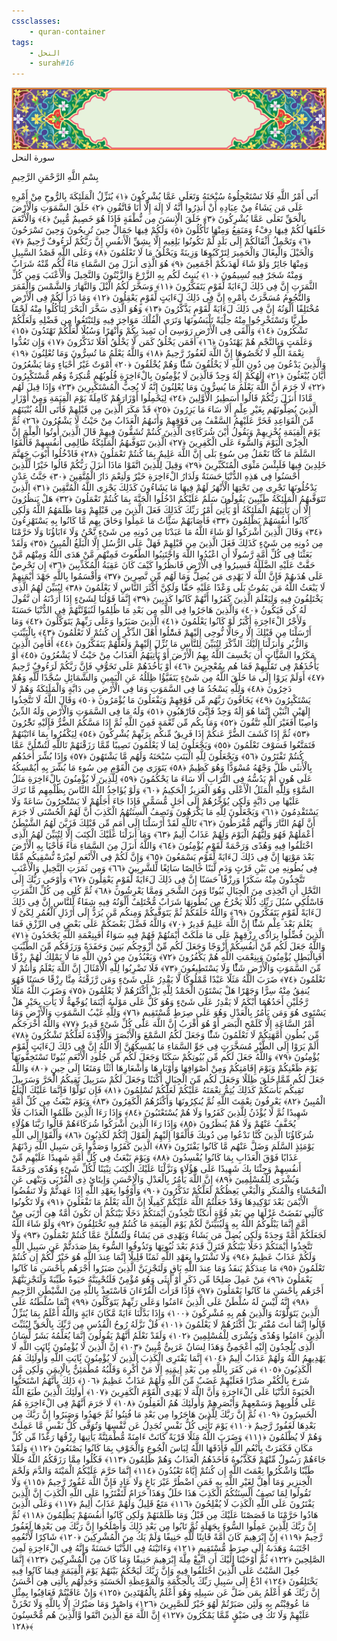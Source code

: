 ```yaml
---
cssclasses:
    - quran-container
tags:
    - النحل
    - surah#16
---
```

<div class="quran-container">
<span class="second-border"></span>
<span class="border"></span>
<div class="head-container">
<img src="https://raw.githubusercontent.com/LORDyyyyy/obsidian-the_quran_vault/main/The%20Quran%20Vault/src/webview/surah_head.png" height=100>
<div class="surah-name">
<span class="surah-name-fnt">سورة النحل</span>
</div>
</div>
<div class="quran-content">
<div class="name-of-god"> <p> بِسْمِ اللَّهِ الرَّحْمَنِ الرَّحِيمِ </p></div>
<p>
<span class="sign" id="f1">أَتَى أَمْرُ اللَّهِ فَلَا تَسْتَعْجِلُوهُ سُبْحَنَهُ وَتَعَلَى عَمَّا يُشْرِكُونَ <span>﴿</span>١<span>﴾</span></span>
<span class="sign" id="f2">يُنَزِّلُ الْمَلَئِكَةَ بِالرُّوحِ مِنْ أَمْرِهِ عَلَى مَن يَشَاءُ مِنْ عِبَادِهِ أَنْ أَنذِرُوا أَنَّهُ لَا إِلَهَ إِلَّا أَنَا فَاتَّقُونِ <span>﴿</span>٢<span>﴾</span></span>
<span class="sign" id="f3">خَلَقَ السَّمَوَتِ وَالْأَرْضَ بِالْحَقِّ تَعَلَى عَمَّا يُشْرِكُونَ <span>﴿</span>٣<span>﴾</span></span>
<span class="sign" id="f4">خَلَقَ الْإِنسَنَ مِن نُّطْفَةٍ فَإِذَا هُوَ خَصِيمٌ مُّبِينٌ <span>﴿</span>٤<span>﴾</span></span>
<span class="sign" id="f5">وَالْأَنْعَمَ خَلَقَهَا لَكُمْ فِيهَا دِفْءٌ وَمَنَفِعُ وَمِنْهَا تَأْكُلُونَ <span>﴿</span>٥<span>﴾</span></span>
<span class="sign" id="f6">وَلَكُمْ فِيهَا جَمَالٌ حِينَ تُرِيحُونَ وَحِينَ تَسْرَحُونَ <span>﴿</span>٦<span>﴾</span></span>
<span class="sign" id="f7">وَتَحْمِلُ أَثْقَالَكُمْ إِلَى بَلَدٍ لَّمْ تَكُونُوا بَلِغِيهِ إِلَّا بِشِقِّ الْأَنفُسِ إِنَّ رَبَّكُمْ لَرَءُوفٌ رَّحِيمٌ <span>﴿</span>٧<span>﴾</span></span>
<span class="sign" id="f8">وَالْخَيْلَ وَالْبِغَالَ وَالْحَمِيرَ لِتَرْكَبُوهَا وَزِينَةً وَيَخْلُقُ مَا لَا تَعْلَمُونَ <span>﴿</span>٨<span>﴾</span></span>
<span class="sign" id="f9">وَعَلَى اللَّهِ قَصْدُ السَّبِيلِ وَمِنْهَا جَائِرٌ وَلَوْ شَاءَ لَهَدَىكُمْ أَجْمَعِينَ <span>﴿</span>٩<span>﴾</span></span>
<span class="sign" id="f10">هُوَ الَّذِى أَنزَلَ مِنَ السَّمَاءِ مَاءً لَّكُم مِّنْهُ شَرَابٌ وَمِنْهُ شَجَرٌ فِيهِ تُسِيمُونَ <span>﴿</span>١۰<span>﴾</span></span>
<span class="sign" id="f11">يُنبِتُ لَكُم بِهِ الزَّرْعَ وَالزَّيْتُونَ وَالنَّخِيلَ وَالْأَعْنَبَ وَمِن كُلِّ الثَّمَرَتِ إِنَّ فِى ذَلِكَ لَءَايَةً لِّقَوْمٍ يَتَفَكَّرُونَ <span>﴿</span>١١<span>﴾</span></span>
<span class="sign" id="f12">وَسَخَّرَ لَكُمُ الَّيْلَ وَالنَّهَارَ وَالشَّمْسَ وَالْقَمَرَ وَالنُّجُومُ مُسَخَّرَتٌ بِأَمْرِهِ إِنَّ فِى ذَلِكَ لَءَايَتٍ لِّقَوْمٍ يَعْقِلُونَ <span>﴿</span>١٢<span>﴾</span></span>
<span class="sign" id="f13">وَمَا ذَرَأَ لَكُمْ فِى الْأَرْضِ مُخْتَلِفًا أَلْوَنُهُ إِنَّ فِى ذَلِكَ لَءَايَةً لِّقَوْمٍ يَذَّكَّرُونَ <span>﴿</span>١٣<span>﴾</span></span>
<span class="sign" id="f14">وَهُوَ الَّذِى سَخَّرَ الْبَحْرَ لِتَأْكُلُوا مِنْهُ لَحْمًا طَرِيًّا وَتَسْتَخْرِجُوا مِنْهُ حِلْيَةً تَلْبَسُونَهَا وَتَرَى الْفُلْكَ مَوَاخِرَ فِيهِ وَلِتَبْتَغُوا مِن فَضْلِهِ وَلَعَلَّكُمْ تَشْكُرُونَ <span>﴿</span>١٤<span>﴾</span></span>
<span class="sign" id="f15">وَأَلْقَى فِى الْأَرْضِ رَوَسِىَ أَن تَمِيدَ بِكُمْ وَأَنْهَرًا وَسُبُلًا لَّعَلَّكُمْ تَهْتَدُونَ <span>﴿</span>١٥<span>﴾</span></span>
<span class="sign" id="f16">وَعَلَمَتٍ وَبِالنَّجْمِ هُمْ يَهْتَدُونَ <span>﴿</span>١٦<span>﴾</span></span>
<span class="sign" id="f17">أَفَمَن يَخْلُقُ كَمَن لَّا يَخْلُقُ أَفَلَا تَذَكَّرُونَ <span>﴿</span>١٧<span>﴾</span></span>
<span class="sign" id="f18">وَإِن تَعُدُّوا نِعْمَةَ اللَّهِ لَا تُحْصُوهَا إِنَّ اللَّهَ لَغَفُورٌ رَّحِيمٌ <span>﴿</span>١٨<span>﴾</span></span>
<span class="sign" id="f19">وَاللَّهُ يَعْلَمُ مَا تُسِرُّونَ وَمَا تُعْلِنُونَ <span>﴿</span>١٩<span>﴾</span></span>
<span class="sign" id="f20">وَالَّذِينَ يَدْعُونَ مِن دُونِ اللَّهِ لَا يَخْلُقُونَ شَئًْا وَهُمْ يُخْلَقُونَ <span>﴿</span>٢۰<span>﴾</span></span>
<span class="sign" id="f21">أَمْوَتٌ غَيْرُ أَحْيَاءٍ وَمَا يَشْعُرُونَ أَيَّانَ يُبْعَثُونَ <span>﴿</span>٢١<span>﴾</span></span>
<span class="sign" id="f22">إِلَهُكُمْ إِلَهٌ وَحِدٌ فَالَّذِينَ لَا يُؤْمِنُونَ بِالْءَاخِرَةِ قُلُوبُهُم مُّنكِرَةٌ وَهُم مُّسْتَكْبِرُونَ <span>﴿</span>٢٢<span>﴾</span></span>
<span class="sign" id="f23">لَا جَرَمَ أَنَّ اللَّهَ يَعْلَمُ مَا يُسِرُّونَ وَمَا يُعْلِنُونَ إِنَّهُ لَا يُحِبُّ الْمُسْتَكْبِرِينَ <span>﴿</span>٢٣<span>﴾</span></span>
<span class="sign" id="f24">وَإِذَا قِيلَ لَهُم مَّاذَا أَنزَلَ رَبُّكُمْ قَالُوا أَسَطِيرُ الْأَوَّلِينَ <span>﴿</span>٢٤<span>﴾</span></span>
<span class="sign" id="f25">لِيَحْمِلُوا أَوْزَارَهُمْ كَامِلَةً يَوْمَ الْقِيَمَةِ وَمِنْ أَوْزَارِ الَّذِينَ يُضِلُّونَهُم بِغَيْرِ عِلْمٍ أَلَا سَاءَ مَا يَزِرُونَ <span>﴿</span>٢٥<span>﴾</span></span>
<span class="sign" id="f26">قَدْ مَكَرَ الَّذِينَ مِن قَبْلِهِمْ فَأَتَى اللَّهُ بُنْيَنَهُم مِّنَ الْقَوَاعِدِ فَخَرَّ عَلَيْهِمُ السَّقْفُ مِن فَوْقِهِمْ وَأَتَىهُمُ الْعَذَابُ مِنْ حَيْثُ لَا يَشْعُرُونَ <span>﴿</span>٢٦<span>﴾</span></span>
<span class="sign" id="f27">ثُمَّ يَوْمَ الْقِيَمَةِ يُخْزِيهِمْ وَيَقُولُ أَيْنَ شُرَكَاءِىَ الَّذِينَ كُنتُمْ تُشَقُّونَ فِيهِمْ قَالَ الَّذِينَ أُوتُوا الْعِلْمَ إِنَّ الْخِزْىَ الْيَوْمَ وَالسُّوءَ عَلَى الْكَفِرِينَ <span>﴿</span>٢٧<span>﴾</span></span>
<span class="sign" id="f28">الَّذِينَ تَتَوَفَّىهُمُ الْمَلَئِكَةُ ظَالِمِى أَنفُسِهِمْ فَأَلْقَوُا السَّلَمَ مَا كُنَّا نَعْمَلُ مِن سُوءٍ بَلَى إِنَّ اللَّهَ عَلِيمٌ بِمَا كُنتُمْ تَعْمَلُونَ <span>﴿</span>٢٨<span>﴾</span></span>
<span class="sign" id="f29">فَادْخُلُوا أَبْوَبَ جَهَنَّمَ خَلِدِينَ فِيهَا فَلَبِئْسَ مَثْوَى الْمُتَكَبِّرِينَ <span>﴿</span>٢٩<span>﴾</span></span>
<span class="sign" id="f30">وَقِيلَ لِلَّذِينَ اتَّقَوْا مَاذَا أَنزَلَ رَبُّكُمْ قَالُوا خَيْرًا لِّلَّذِينَ أَحْسَنُوا فِى هَذِهِ الدُّنْيَا حَسَنَةٌ وَلَدَارُ الْءَاخِرَةِ خَيْرٌ وَلَنِعْمَ دَارُ الْمُتَّقِينَ <span>﴿</span>٣۰<span>﴾</span></span>
<span class="sign" id="f31">جَنَّتُ عَدْنٍ يَدْخُلُونَهَا تَجْرِى مِن تَحْتِهَا الْأَنْهَرُ لَهُمْ فِيهَا مَا يَشَاءُونَ كَذَلِكَ يَجْزِى اللَّهُ الْمُتَّقِينَ <span>﴿</span>٣١<span>﴾</span></span>
<span class="sign" id="f32">الَّذِينَ تَتَوَفَّىهُمُ الْمَلَئِكَةُ طَيِّبِينَ يَقُولُونَ سَلَمٌ عَلَيْكُمُ ادْخُلُوا الْجَنَّةَ بِمَا كُنتُمْ تَعْمَلُونَ <span>﴿</span>٣٢<span>﴾</span></span>
<span class="sign" id="f33">هَلْ يَنظُرُونَ إِلَّا أَن تَأْتِيَهُمُ الْمَلَئِكَةُ أَوْ يَأْتِىَ أَمْرُ رَبِّكَ كَذَلِكَ فَعَلَ الَّذِينَ مِن قَبْلِهِمْ وَمَا ظَلَمَهُمُ اللَّهُ وَلَكِن كَانُوا أَنفُسَهُمْ يَظْلِمُونَ <span>﴿</span>٣٣<span>﴾</span></span>
<span class="sign" id="f34">فَأَصَابَهُمْ سَئَِّاتُ مَا عَمِلُوا وَحَاقَ بِهِم مَّا كَانُوا بِهِ يَسْتَهْزِءُونَ <span>﴿</span>٣٤<span>﴾</span></span>
<span class="sign" id="f35">وَقَالَ الَّذِينَ أَشْرَكُوا لَوْ شَاءَ اللَّهُ مَا عَبَدْنَا مِن دُونِهِ مِن شَىْءٍ نَّحْنُ وَلَا ءَابَاؤُنَا وَلَا حَرَّمْنَا مِن دُونِهِ مِن شَىْءٍ كَذَلِكَ فَعَلَ الَّذِينَ مِن قَبْلِهِمْ فَهَلْ عَلَى الرُّسُلِ إِلَّا الْبَلَغُ الْمُبِينُ <span>﴿</span>٣٥<span>﴾</span></span>
<span class="sign" id="f36">وَلَقَدْ بَعَثْنَا فِى كُلِّ أُمَّةٍ رَّسُولًا أَنِ اعْبُدُوا اللَّهَ وَاجْتَنِبُوا الطَّغُوتَ فَمِنْهُم مَّنْ هَدَى اللَّهُ وَمِنْهُم مَّنْ حَقَّتْ عَلَيْهِ الضَّلَلَةُ فَسِيرُوا فِى الْأَرْضِ فَانظُرُوا كَيْفَ كَانَ عَقِبَةُ الْمُكَذِّبِينَ <span>﴿</span>٣٦<span>﴾</span></span>
<span class="sign" id="f37">إِن تَحْرِصْ عَلَى هُدَىهُمْ فَإِنَّ اللَّهَ لَا يَهْدِى مَن يُضِلُّ وَمَا لَهُم مِّن نَّصِرِينَ <span>﴿</span>٣٧<span>﴾</span></span>
<span class="sign" id="f38">وَأَقْسَمُوا بِاللَّهِ جَهْدَ أَيْمَنِهِمْ لَا يَبْعَثُ اللَّهُ مَن يَمُوتُ بَلَى وَعْدًا عَلَيْهِ حَقًّا وَلَكِنَّ أَكْثَرَ النَّاسِ لَا يَعْلَمُونَ <span>﴿</span>٣٨<span>﴾</span></span>
<span class="sign" id="f39">لِيُبَيِّنَ لَهُمُ الَّذِى يَخْتَلِفُونَ فِيهِ وَلِيَعْلَمَ الَّذِينَ كَفَرُوا أَنَّهُمْ كَانُوا كَذِبِينَ <span>﴿</span>٣٩<span>﴾</span></span>
<span class="sign" id="f40">إِنَّمَا قَوْلُنَا لِشَىْءٍ إِذَا أَرَدْنَهُ أَن نَّقُولَ لَهُ كُن فَيَكُونُ <span>﴿</span>٤۰<span>﴾</span></span>
<span class="sign" id="f41">وَالَّذِينَ هَاجَرُوا فِى اللَّهِ مِن بَعْدِ مَا ظُلِمُوا لَنُبَوِّئَنَّهُمْ فِى الدُّنْيَا حَسَنَةً وَلَأَجْرُ الْءَاخِرَةِ أَكْبَرُ لَوْ كَانُوا يَعْلَمُونَ <span>﴿</span>٤١<span>﴾</span></span>
<span class="sign" id="f42">الَّذِينَ صَبَرُوا وَعَلَى رَبِّهِمْ يَتَوَكَّلُونَ <span>﴿</span>٤٢<span>﴾</span></span>
<span class="sign" id="f43">وَمَا أَرْسَلْنَا مِن قَبْلِكَ إِلَّا رِجَالًا نُّوحِى إِلَيْهِمْ فَسَْٔلُوا أَهْلَ الذِّكْرِ إِن كُنتُمْ لَا تَعْلَمُونَ <span>﴿</span>٤٣<span>﴾</span></span>
<span class="sign" id="f44">بِالْبَيِّنَتِ وَالزُّبُرِ وَأَنزَلْنَا إِلَيْكَ الذِّكْرَ لِتُبَيِّنَ لِلنَّاسِ مَا نُزِّلَ إِلَيْهِمْ وَلَعَلَّهُمْ يَتَفَكَّرُونَ <span>﴿</span>٤٤<span>﴾</span></span>
<span class="sign" id="f45">أَفَأَمِنَ الَّذِينَ مَكَرُوا السَّئَِّاتِ أَن يَخْسِفَ اللَّهُ بِهِمُ الْأَرْضَ أَوْ يَأْتِيَهُمُ الْعَذَابُ مِنْ حَيْثُ لَا يَشْعُرُونَ <span>﴿</span>٤٥<span>﴾</span></span>
<span class="sign" id="f46">أَوْ يَأْخُذَهُمْ فِى تَقَلُّبِهِمْ فَمَا هُم بِمُعْجِزِينَ <span>﴿</span>٤٦<span>﴾</span></span>
<span class="sign" id="f47">أَوْ يَأْخُذَهُمْ عَلَى تَخَوُّفٍ فَإِنَّ رَبَّكُمْ لَرَءُوفٌ رَّحِيمٌ <span>﴿</span>٤٧<span>﴾</span></span>
<span class="sign" id="f48">أَوَلَمْ يَرَوْا إِلَى مَا خَلَقَ اللَّهُ مِن شَىْءٍ يَتَفَيَّؤُا ظِلَلُهُ عَنِ الْيَمِينِ وَالشَّمَائِلِ سُجَّدًا لِّلَّهِ وَهُمْ دَخِرُونَ <span>﴿</span>٤٨<span>﴾</span></span>
<span class="sign" id="f49">وَلِلَّهِ يَسْجُدُ مَا فِى السَّمَوَتِ وَمَا فِى الْأَرْضِ مِن دَابَّةٍ وَالْمَلَئِكَةُ وَهُمْ لَا يَسْتَكْبِرُونَ <span>﴿</span>٤٩<span>﴾</span></span>
<span class="sign" id="f50">يَخَافُونَ رَبَّهُم مِّن فَوْقِهِمْ وَيَفْعَلُونَ مَا يُؤْمَرُونَ <span>﴿</span>٥۰<span>﴾</span></span>
<span class="sign" id="f51">وَقَالَ اللَّهُ لَا تَتَّخِذُوا إِلَهَيْنِ اثْنَيْنِ إِنَّمَا هُوَ إِلَهٌ وَحِدٌ فَإِيَّىَ فَارْهَبُونِ <span>﴿</span>٥١<span>﴾</span></span>
<span class="sign" id="f52">وَلَهُ مَا فِى السَّمَوَتِ وَالْأَرْضِ وَلَهُ الدِّينُ وَاصِبًا أَفَغَيْرَ اللَّهِ تَتَّقُونَ <span>﴿</span>٥٢<span>﴾</span></span>
<span class="sign" id="f53">وَمَا بِكُم مِّن نِّعْمَةٍ فَمِنَ اللَّهِ ثُمَّ إِذَا مَسَّكُمُ الضُّرُّ فَإِلَيْهِ تَجَْٔرُونَ <span>﴿</span>٥٣<span>﴾</span></span>
<span class="sign" id="f54">ثُمَّ إِذَا كَشَفَ الضُّرَّ عَنكُمْ إِذَا فَرِيقٌ مِّنكُم بِرَبِّهِمْ يُشْرِكُونَ <span>﴿</span>٥٤<span>﴾</span></span>
<span class="sign" id="f55">لِيَكْفُرُوا بِمَا ءَاتَيْنَهُمْ فَتَمَتَّعُوا فَسَوْفَ تَعْلَمُونَ <span>﴿</span>٥٥<span>﴾</span></span>
<span class="sign" id="f56">وَيَجْعَلُونَ لِمَا لَا يَعْلَمُونَ نَصِيبًا مِّمَّا رَزَقْنَهُمْ تَاللَّهِ لَتُسَْٔلُنَّ عَمَّا كُنتُمْ تَفْتَرُونَ <span>﴿</span>٥٦<span>﴾</span></span>
<span class="sign" id="f57">وَيَجْعَلُونَ لِلَّهِ الْبَنَتِ سُبْحَنَهُ وَلَهُم مَّا يَشْتَهُونَ <span>﴿</span>٥٧<span>﴾</span></span>
<span class="sign" id="f58">وَإِذَا بُشِّرَ أَحَدُهُم بِالْأُنثَى ظَلَّ وَجْهُهُ مُسْوَدًّا وَهُوَ كَظِيمٌ <span>﴿</span>٥٨<span>﴾</span></span>
<span class="sign" id="f59">يَتَوَرَى مِنَ الْقَوْمِ مِن سُوءِ مَا بُشِّرَ بِهِ أَيُمْسِكُهُ عَلَى هُونٍ أَمْ يَدُسُّهُ فِى التُّرَابِ أَلَا سَاءَ مَا يَحْكُمُونَ <span>﴿</span>٥٩<span>﴾</span></span>
<span class="sign" id="f60">لِلَّذِينَ لَا يُؤْمِنُونَ بِالْءَاخِرَةِ مَثَلُ السَّوْءِ وَلِلَّهِ الْمَثَلُ الْأَعْلَى وَهُوَ الْعَزِيزُ الْحَكِيمُ <span>﴿</span>٦۰<span>﴾</span></span>
<span class="sign" id="f61">وَلَوْ يُؤَاخِذُ اللَّهُ النَّاسَ بِظُلْمِهِم مَّا تَرَكَ عَلَيْهَا مِن دَابَّةٍ وَلَكِن يُؤَخِّرُهُمْ إِلَى أَجَلٍ مُّسَمًّى فَإِذَا جَاءَ أَجَلُهُمْ لَا يَسْتَْٔخِرُونَ سَاعَةً وَلَا يَسْتَقْدِمُونَ <span>﴿</span>٦١<span>﴾</span></span>
<span class="sign" id="f62">وَيَجْعَلُونَ لِلَّهِ مَا يَكْرَهُونَ وَتَصِفُ أَلْسِنَتُهُمُ الْكَذِبَ أَنَّ لَهُمُ الْحُسْنَى لَا جَرَمَ أَنَّ لَهُمُ النَّارَ وَأَنَّهُم مُّفْرَطُونَ <span>﴿</span>٦٢<span>﴾</span></span>
<span class="sign" id="f63">تَاللَّهِ لَقَدْ أَرْسَلْنَا إِلَى أُمَمٍ مِّن قَبْلِكَ فَزَيَّنَ لَهُمُ الشَّيْطَنُ أَعْمَلَهُمْ فَهُوَ وَلِيُّهُمُ الْيَوْمَ وَلَهُمْ عَذَابٌ أَلِيمٌ <span>﴿</span>٦٣<span>﴾</span></span>
<span class="sign" id="f64">وَمَا أَنزَلْنَا عَلَيْكَ الْكِتَبَ إِلَّا لِتُبَيِّنَ لَهُمُ الَّذِى اخْتَلَفُوا فِيهِ وَهُدًى وَرَحْمَةً لِّقَوْمٍ يُؤْمِنُونَ <span>﴿</span>٦٤<span>﴾</span></span>
<span class="sign" id="f65">وَاللَّهُ أَنزَلَ مِنَ السَّمَاءِ مَاءً فَأَحْيَا بِهِ الْأَرْضَ بَعْدَ مَوْتِهَا إِنَّ فِى ذَلِكَ لَءَايَةً لِّقَوْمٍ يَسْمَعُونَ <span>﴿</span>٦٥<span>﴾</span></span>
<span class="sign" id="f66">وَإِنَّ لَكُمْ فِى الْأَنْعَمِ لَعِبْرَةً نُّسْقِيكُم مِّمَّا فِى بُطُونِهِ مِن بَيْنِ فَرْثٍ وَدَمٍ لَّبَنًا خَالِصًا سَائِغًا لِّلشَّرِبِينَ <span>﴿</span>٦٦<span>﴾</span></span>
<span class="sign" id="f67">وَمِن ثَمَرَتِ النَّخِيلِ وَالْأَعْنَبِ تَتَّخِذُونَ مِنْهُ سَكَرًا وَرِزْقًا حَسَنًا إِنَّ فِى ذَلِكَ لَءَايَةً لِّقَوْمٍ يَعْقِلُونَ <span>﴿</span>٦٧<span>﴾</span></span>
<span class="sign" id="f68">وَأَوْحَى رَبُّكَ إِلَى النَّحْلِ أَنِ اتَّخِذِى مِنَ الْجِبَالِ بُيُوتًا وَمِنَ الشَّجَرِ وَمِمَّا يَعْرِشُونَ <span>﴿</span>٦٨<span>﴾</span></span>
<span class="sign" id="f69">ثُمَّ كُلِى مِن كُلِّ الثَّمَرَتِ فَاسْلُكِى سُبُلَ رَبِّكِ ذُلُلًا يَخْرُجُ مِن بُطُونِهَا شَرَابٌ مُّخْتَلِفٌ أَلْوَنُهُ فِيهِ شِفَاءٌ لِّلنَّاسِ إِنَّ فِى ذَلِكَ لَءَايَةً لِّقَوْمٍ يَتَفَكَّرُونَ <span>﴿</span>٦٩<span>﴾</span></span>
<span class="sign" id="f70">وَاللَّهُ خَلَقَكُمْ ثُمَّ يَتَوَفَّىكُمْ وَمِنكُم مَّن يُرَدُّ إِلَى أَرْذَلِ الْعُمُرِ لِكَىْ لَا يَعْلَمَ بَعْدَ عِلْمٍ شَئًْا إِنَّ اللَّهَ عَلِيمٌ قَدِيرٌ <span>﴿</span>٧۰<span>﴾</span></span>
<span class="sign" id="f71">وَاللَّهُ فَضَّلَ بَعْضَكُمْ عَلَى بَعْضٍ فِى الرِّزْقِ فَمَا الَّذِينَ فُضِّلُوا بِرَادِّى رِزْقِهِمْ عَلَى مَا مَلَكَتْ أَيْمَنُهُمْ فَهُمْ فِيهِ سَوَاءٌ أَفَبِنِعْمَةِ اللَّهِ يَجْحَدُونَ <span>﴿</span>٧١<span>﴾</span></span>
<span class="sign" id="f72">وَاللَّهُ جَعَلَ لَكُم مِّنْ أَنفُسِكُمْ أَزْوَجًا وَجَعَلَ لَكُم مِّنْ أَزْوَجِكُم بَنِينَ وَحَفَدَةً وَرَزَقَكُم مِّنَ الطَّيِّبَتِ أَفَبِالْبَطِلِ يُؤْمِنُونَ وَبِنِعْمَتِ اللَّهِ هُمْ يَكْفُرُونَ <span>﴿</span>٧٢<span>﴾</span></span>
<span class="sign" id="f73">وَيَعْبُدُونَ مِن دُونِ اللَّهِ مَا لَا يَمْلِكُ لَهُمْ رِزْقًا مِّنَ السَّمَوَتِ وَالْأَرْضِ شَئًْا وَلَا يَسْتَطِيعُونَ <span>﴿</span>٧٣<span>﴾</span></span>
<span class="sign" id="f74">فَلَا تَضْرِبُوا لِلَّهِ الْأَمْثَالَ إِنَّ اللَّهَ يَعْلَمُ وَأَنتُمْ لَا تَعْلَمُونَ <span>﴿</span>٧٤<span>﴾</span></span>
<span class="sign" id="f75">ضَرَبَ اللَّهُ مَثَلًا عَبْدًا مَّمْلُوكًا لَّا يَقْدِرُ عَلَى شَىْءٍ وَمَن رَّزَقْنَهُ مِنَّا رِزْقًا حَسَنًا فَهُوَ يُنفِقُ مِنْهُ سِرًّا وَجَهْرًا هَلْ يَسْتَوُنَ الْحَمْدُ لِلَّهِ بَلْ أَكْثَرُهُمْ لَا يَعْلَمُونَ <span>﴿</span>٧٥<span>﴾</span></span>
<span class="sign" id="f76">وَضَرَبَ اللَّهُ مَثَلًا رَّجُلَيْنِ أَحَدُهُمَا أَبْكَمُ لَا يَقْدِرُ عَلَى شَىْءٍ وَهُوَ كَلٌّ عَلَى مَوْلَىهُ أَيْنَمَا يُوَجِّههُّ لَا يَأْتِ بِخَيْرٍ هَلْ يَسْتَوِى هُوَ وَمَن يَأْمُرُ بِالْعَدْلِ وَهُوَ عَلَى صِرَطٍ مُّسْتَقِيمٍ <span>﴿</span>٧٦<span>﴾</span></span>
<span class="sign" id="f77">وَلِلَّهِ غَيْبُ السَّمَوَتِ وَالْأَرْضِ وَمَا أَمْرُ السَّاعَةِ إِلَّا كَلَمْحِ الْبَصَرِ أَوْ هُوَ أَقْرَبُ إِنَّ اللَّهَ عَلَى كُلِّ شَىْءٍ قَدِيرٌ <span>﴿</span>٧٧<span>﴾</span></span>
<span class="sign" id="f78">وَاللَّهُ أَخْرَجَكُم مِّن بُطُونِ أُمَّهَتِكُمْ لَا تَعْلَمُونَ شَئًْا وَجَعَلَ لَكُمُ السَّمْعَ وَالْأَبْصَرَ وَالْأَفِْٔدَةَ لَعَلَّكُمْ تَشْكُرُونَ <span>﴿</span>٧٨<span>﴾</span></span>
<span class="sign" id="f79">أَلَمْ يَرَوْا إِلَى الطَّيْرِ مُسَخَّرَتٍ فِى جَوِّ السَّمَاءِ مَا يُمْسِكُهُنَّ إِلَّا اللَّهُ إِنَّ فِى ذَلِكَ لَءَايَتٍ لِّقَوْمٍ يُؤْمِنُونَ <span>﴿</span>٧٩<span>﴾</span></span>
<span class="sign" id="f80">وَاللَّهُ جَعَلَ لَكُم مِّن بُيُوتِكُمْ سَكَنًا وَجَعَلَ لَكُم مِّن جُلُودِ الْأَنْعَمِ بُيُوتًا تَسْتَخِفُّونَهَا يَوْمَ ظَعْنِكُمْ وَيَوْمَ إِقَامَتِكُمْ وَمِنْ أَصْوَافِهَا وَأَوْبَارِهَا وَأَشْعَارِهَا أَثَثًا وَمَتَعًا إِلَى حِينٍ <span>﴿</span>٨۰<span>﴾</span></span>
<span class="sign" id="f81">وَاللَّهُ جَعَلَ لَكُم مِّمَّا خَلَقَ ظِلَلًا وَجَعَلَ لَكُم مِّنَ الْجِبَالِ أَكْنَنًا وَجَعَلَ لَكُمْ سَرَبِيلَ تَقِيكُمُ الْحَرَّ وَسَرَبِيلَ تَقِيكُم بَأْسَكُمْ كَذَلِكَ يُتِمُّ نِعْمَتَهُ عَلَيْكُمْ لَعَلَّكُمْ تُسْلِمُونَ <span>﴿</span>٨١<span>﴾</span></span>
<span class="sign" id="f82">فَإِن تَوَلَّوْا فَإِنَّمَا عَلَيْكَ الْبَلَغُ الْمُبِينُ <span>﴿</span>٨٢<span>﴾</span></span>
<span class="sign" id="f83">يَعْرِفُونَ نِعْمَتَ اللَّهِ ثُمَّ يُنكِرُونَهَا وَأَكْثَرُهُمُ الْكَفِرُونَ <span>﴿</span>٨٣<span>﴾</span></span>
<span class="sign" id="f84">وَيَوْمَ نَبْعَثُ مِن كُلِّ أُمَّةٍ شَهِيدًا ثُمَّ لَا يُؤْذَنُ لِلَّذِينَ كَفَرُوا وَلَا هُمْ يُسْتَعْتَبُونَ <span>﴿</span>٨٤<span>﴾</span></span>
<span class="sign" id="f85">وَإِذَا رَءَا الَّذِينَ ظَلَمُوا الْعَذَابَ فَلَا يُخَفَّفُ عَنْهُمْ وَلَا هُمْ يُنظَرُونَ <span>﴿</span>٨٥<span>﴾</span></span>
<span class="sign" id="f86">وَإِذَا رَءَا الَّذِينَ أَشْرَكُوا شُرَكَاءَهُمْ قَالُوا رَبَّنَا هَؤُلَاءِ شُرَكَاؤُنَا الَّذِينَ كُنَّا نَدْعُوا مِن دُونِكَ فَأَلْقَوْا إِلَيْهِمُ الْقَوْلَ إِنَّكُمْ لَكَذِبُونَ <span>﴿</span>٨٦<span>﴾</span></span>
<span class="sign" id="f87">وَأَلْقَوْا إِلَى اللَّهِ يَوْمَئِذٍ السَّلَمَ وَضَلَّ عَنْهُم مَّا كَانُوا يَفْتَرُونَ <span>﴿</span>٨٧<span>﴾</span></span>
<span class="sign" id="f88">الَّذِينَ كَفَرُوا وَصَدُّوا عَن سَبِيلِ اللَّهِ زِدْنَهُمْ عَذَابًا فَوْقَ الْعَذَابِ بِمَا كَانُوا يُفْسِدُونَ <span>﴿</span>٨٨<span>﴾</span></span>
<span class="sign" id="f89">وَيَوْمَ نَبْعَثُ فِى كُلِّ أُمَّةٍ شَهِيدًا عَلَيْهِم مِّنْ أَنفُسِهِمْ وَجِئْنَا بِكَ شَهِيدًا عَلَى هَؤُلَاءِ وَنَزَّلْنَا عَلَيْكَ الْكِتَبَ تِبْيَنًا لِّكُلِّ شَىْءٍ وَهُدًى وَرَحْمَةً وَبُشْرَى لِلْمُسْلِمِينَ <span>﴿</span>٨٩<span>﴾</span></span>
<span class="sign" id="f90">إِنَّ اللَّهَ يَأْمُرُ بِالْعَدْلِ وَالْإِحْسَنِ وَإِيتَائِ ذِى الْقُرْبَى وَيَنْهَى عَنِ الْفَحْشَاءِ وَالْمُنكَرِ وَالْبَغْىِ يَعِظُكُمْ لَعَلَّكُمْ تَذَكَّرُونَ <span>﴿</span>٩۰<span>﴾</span></span>
<span class="sign" id="f91">وَأَوْفُوا بِعَهْدِ اللَّهِ إِذَا عَهَدتُّمْ وَلَا تَنقُضُوا الْأَيْمَنَ بَعْدَ تَوْكِيدِهَا وَقَدْ جَعَلْتُمُ اللَّهَ عَلَيْكُمْ كَفِيلًا إِنَّ اللَّهَ يَعْلَمُ مَا تَفْعَلُونَ <span>﴿</span>٩١<span>﴾</span></span>
<span class="sign" id="f92">وَلَا تَكُونُوا كَالَّتِى نَقَضَتْ غَزْلَهَا مِن بَعْدِ قُوَّةٍ أَنكَثًا تَتَّخِذُونَ أَيْمَنَكُمْ دَخَلًا بَيْنَكُمْ أَن تَكُونَ أُمَّةٌ هِىَ أَرْبَى مِنْ أُمَّةٍ إِنَّمَا يَبْلُوكُمُ اللَّهُ بِهِ وَلَيُبَيِّنَنَّ لَكُمْ يَوْمَ الْقِيَمَةِ مَا كُنتُمْ فِيهِ تَخْتَلِفُونَ <span>﴿</span>٩٢<span>﴾</span></span>
<span class="sign" id="f93">وَلَوْ شَاءَ اللَّهُ لَجَعَلَكُمْ أُمَّةً وَحِدَةً وَلَكِن يُضِلُّ مَن يَشَاءُ وَيَهْدِى مَن يَشَاءُ وَلَتُسَْٔلُنَّ عَمَّا كُنتُمْ تَعْمَلُونَ <span>﴿</span>٩٣<span>﴾</span></span>
<span class="sign" id="f94">وَلَا تَتَّخِذُوا أَيْمَنَكُمْ دَخَلًا بَيْنَكُمْ فَتَزِلَّ قَدَمٌ بَعْدَ ثُبُوتِهَا وَتَذُوقُوا السُّوءَ بِمَا صَدَدتُّمْ عَن سَبِيلِ اللَّهِ وَلَكُمْ عَذَابٌ عَظِيمٌ <span>﴿</span>٩٤<span>﴾</span></span>
<span class="sign" id="f95">وَلَا تَشْتَرُوا بِعَهْدِ اللَّهِ ثَمَنًا قَلِيلًا إِنَّمَا عِندَ اللَّهِ هُوَ خَيْرٌ لَّكُمْ إِن كُنتُمْ تَعْلَمُونَ <span>﴿</span>٩٥<span>﴾</span></span>
<span class="sign" id="f96">مَا عِندَكُمْ يَنفَدُ وَمَا عِندَ اللَّهِ بَاقٍ وَلَنَجْزِيَنَّ الَّذِينَ صَبَرُوا أَجْرَهُم بِأَحْسَنِ مَا كَانُوا يَعْمَلُونَ <span>﴿</span>٩٦<span>﴾</span></span>
<span class="sign" id="f97">مَنْ عَمِلَ صَلِحًا مِّن ذَكَرٍ أَوْ أُنثَى وَهُوَ مُؤْمِنٌ فَلَنُحْيِيَنَّهُ حَيَوةً طَيِّبَةً وَلَنَجْزِيَنَّهُمْ أَجْرَهُم بِأَحْسَنِ مَا كَانُوا يَعْمَلُونَ <span>﴿</span>٩٧<span>﴾</span></span>
<span class="sign" id="f98">فَإِذَا قَرَأْتَ الْقُرْءَانَ فَاسْتَعِذْ بِاللَّهِ مِنَ الشَّيْطَنِ الرَّجِيمِ <span>﴿</span>٩٨<span>﴾</span></span>
<span class="sign" id="f99">إِنَّهُ لَيْسَ لَهُ سُلْطَنٌ عَلَى الَّذِينَ ءَامَنُوا وَعَلَى رَبِّهِمْ يَتَوَكَّلُونَ <span>﴿</span>٩٩<span>﴾</span></span>
<span class="sign" id="f100">إِنَّمَا سُلْطَنُهُ عَلَى الَّذِينَ يَتَوَلَّوْنَهُ وَالَّذِينَ هُم بِهِ مُشْرِكُونَ <span>﴿</span>١۰۰<span>﴾</span></span>
<span class="sign" id="f101">وَإِذَا بَدَّلْنَا ءَايَةً مَّكَانَ ءَايَةٍ وَاللَّهُ أَعْلَمُ بِمَا يُنَزِّلُ قَالُوا إِنَّمَا أَنتَ مُفْتَرٍ بَلْ أَكْثَرُهُمْ لَا يَعْلَمُونَ <span>﴿</span>١۰١<span>﴾</span></span>
<span class="sign" id="f102">قُلْ نَزَّلَهُ رُوحُ الْقُدُسِ مِن رَّبِّكَ بِالْحَقِّ لِيُثَبِّتَ الَّذِينَ ءَامَنُوا وَهُدًى وَبُشْرَى لِلْمُسْلِمِينَ <span>﴿</span>١۰٢<span>﴾</span></span>
<span class="sign" id="f103">وَلَقَدْ نَعْلَمُ أَنَّهُمْ يَقُولُونَ إِنَّمَا يُعَلِّمُهُ بَشَرٌ لِّسَانُ الَّذِى يُلْحِدُونَ إِلَيْهِ أَعْجَمِىٌّ وَهَذَا لِسَانٌ عَرَبِىٌّ مُّبِينٌ <span>﴿</span>١۰٣<span>﴾</span></span>
<span class="sign" id="f104">إِنَّ الَّذِينَ لَا يُؤْمِنُونَ بَِٔايَتِ اللَّهِ لَا يَهْدِيهِمُ اللَّهُ وَلَهُمْ عَذَابٌ أَلِيمٌ <span>﴿</span>١۰٤<span>﴾</span></span>
<span class="sign" id="f105">إِنَّمَا يَفْتَرِى الْكَذِبَ الَّذِينَ لَا يُؤْمِنُونَ بَِٔايَتِ اللَّهِ وَأُولَئِكَ هُمُ الْكَذِبُونَ <span>﴿</span>١۰٥<span>﴾</span></span>
<span class="sign" id="f106">مَن كَفَرَ بِاللَّهِ مِن بَعْدِ إِيمَنِهِ إِلَّا مَنْ أُكْرِهَ وَقَلْبُهُ مُطْمَئِنٌّ بِالْإِيمَنِ وَلَكِن مَّن شَرَحَ بِالْكُفْرِ صَدْرًا فَعَلَيْهِمْ غَضَبٌ مِّنَ اللَّهِ وَلَهُمْ عَذَابٌ عَظِيمٌ <span>﴿</span>١۰٦<span>﴾</span></span>
<span class="sign" id="f107">ذَلِكَ بِأَنَّهُمُ اسْتَحَبُّوا الْحَيَوةَ الدُّنْيَا عَلَى الْءَاخِرَةِ وَأَنَّ اللَّهَ لَا يَهْدِى الْقَوْمَ الْكَفِرِينَ <span>﴿</span>١۰٧<span>﴾</span></span>
<span class="sign" id="f108">أُولَئِكَ الَّذِينَ طَبَعَ اللَّهُ عَلَى قُلُوبِهِمْ وَسَمْعِهِمْ وَأَبْصَرِهِمْ وَأُولَئِكَ هُمُ الْغَفِلُونَ <span>﴿</span>١۰٨<span>﴾</span></span>
<span class="sign" id="f109">لَا جَرَمَ أَنَّهُمْ فِى الْءَاخِرَةِ هُمُ الْخَسِرُونَ <span>﴿</span>١۰٩<span>﴾</span></span>
<span class="sign" id="f110">ثُمَّ إِنَّ رَبَّكَ لِلَّذِينَ هَاجَرُوا مِن بَعْدِ مَا فُتِنُوا ثُمَّ جَهَدُوا وَصَبَرُوا إِنَّ رَبَّكَ مِن بَعْدِهَا لَغَفُورٌ رَّحِيمٌ <span>﴿</span>١١۰<span>﴾</span></span>
<span class="sign" id="f111">يَوْمَ تَأْتِى كُلُّ نَفْسٍ تُجَدِلُ عَن نَّفْسِهَا وَتُوَفَّى كُلُّ نَفْسٍ مَّا عَمِلَتْ وَهُمْ لَا يُظْلَمُونَ <span>﴿</span>١١١<span>﴾</span></span>
<span class="sign" id="f112">وَضَرَبَ اللَّهُ مَثَلًا قَرْيَةً كَانَتْ ءَامِنَةً مُّطْمَئِنَّةً يَأْتِيهَا رِزْقُهَا رَغَدًا مِّن كُلِّ مَكَانٍ فَكَفَرَتْ بِأَنْعُمِ اللَّهِ فَأَذَقَهَا اللَّهُ لِبَاسَ الْجُوعِ وَالْخَوْفِ بِمَا كَانُوا يَصْنَعُونَ <span>﴿</span>١١٢<span>﴾</span></span>
<span class="sign" id="f113">وَلَقَدْ جَاءَهُمْ رَسُولٌ مِّنْهُمْ فَكَذَّبُوهُ فَأَخَذَهُمُ الْعَذَابُ وَهُمْ ظَلِمُونَ <span>﴿</span>١١٣<span>﴾</span></span>
<span class="sign" id="f114">فَكُلُوا مِمَّا رَزَقَكُمُ اللَّهُ حَلَلًا طَيِّبًا وَاشْكُرُوا نِعْمَتَ اللَّهِ إِن كُنتُمْ إِيَّاهُ تَعْبُدُونَ <span>﴿</span>١١٤<span>﴾</span></span>
<span class="sign" id="f115">إِنَّمَا حَرَّمَ عَلَيْكُمُ الْمَيْتَةَ وَالدَّمَ وَلَحْمَ الْخِنزِيرِ وَمَا أُهِلَّ لِغَيْرِ اللَّهِ بِهِ فَمَنِ اضْطُرَّ غَيْرَ بَاغٍ وَلَا عَادٍ فَإِنَّ اللَّهَ غَفُورٌ رَّحِيمٌ <span>﴿</span>١١٥<span>﴾</span></span>
<span class="sign" id="f116">وَلَا تَقُولُوا لِمَا تَصِفُ أَلْسِنَتُكُمُ الْكَذِبَ هَذَا حَلَلٌ وَهَذَا حَرَامٌ لِّتَفْتَرُوا عَلَى اللَّهِ الْكَذِبَ إِنَّ الَّذِينَ يَفْتَرُونَ عَلَى اللَّهِ الْكَذِبَ لَا يُفْلِحُونَ <span>﴿</span>١١٦<span>﴾</span></span>
<span class="sign" id="f117">مَتَعٌ قَلِيلٌ وَلَهُمْ عَذَابٌ أَلِيمٌ <span>﴿</span>١١٧<span>﴾</span></span>
<span class="sign" id="f118">وَعَلَى الَّذِينَ هَادُوا حَرَّمْنَا مَا قَصَصْنَا عَلَيْكَ مِن قَبْلُ وَمَا ظَلَمْنَهُمْ وَلَكِن كَانُوا أَنفُسَهُمْ يَظْلِمُونَ <span>﴿</span>١١٨<span>﴾</span></span>
<span class="sign" id="f119">ثُمَّ إِنَّ رَبَّكَ لِلَّذِينَ عَمِلُوا السُّوءَ بِجَهَلَةٍ ثُمَّ تَابُوا مِن بَعْدِ ذَلِكَ وَأَصْلَحُوا إِنَّ رَبَّكَ مِن بَعْدِهَا لَغَفُورٌ رَّحِيمٌ <span>﴿</span>١١٩<span>﴾</span></span>
<span class="sign" id="f120">إِنَّ إِبْرَهِيمَ كَانَ أُمَّةً قَانِتًا لِّلَّهِ حَنِيفًا وَلَمْ يَكُ مِنَ الْمُشْرِكِينَ <span>﴿</span>١٢۰<span>﴾</span></span>
<span class="sign" id="f121">شَاكِرًا لِّأَنْعُمِهِ اجْتَبَىهُ وَهَدَىهُ إِلَى صِرَطٍ مُّسْتَقِيمٍ <span>﴿</span>١٢١<span>﴾</span></span>
<span class="sign" id="f122">وَءَاتَيْنَهُ فِى الدُّنْيَا حَسَنَةً وَإِنَّهُ فِى الْءَاخِرَةِ لَمِنَ الصَّلِحِينَ <span>﴿</span>١٢٢<span>﴾</span></span>
<span class="sign" id="f123">ثُمَّ أَوْحَيْنَا إِلَيْكَ أَنِ اتَّبِعْ مِلَّةَ إِبْرَهِيمَ حَنِيفًا وَمَا كَانَ مِنَ الْمُشْرِكِينَ <span>﴿</span>١٢٣<span>﴾</span></span>
<span class="sign" id="f124">إِنَّمَا جُعِلَ السَّبْتُ عَلَى الَّذِينَ اخْتَلَفُوا فِيهِ وَإِنَّ رَبَّكَ لَيَحْكُمُ بَيْنَهُمْ يَوْمَ الْقِيَمَةِ فِيمَا كَانُوا فِيهِ يَخْتَلِفُونَ <span>﴿</span>١٢٤<span>﴾</span></span>
<span class="sign" id="f125">ادْعُ إِلَى سَبِيلِ رَبِّكَ بِالْحِكْمَةِ وَالْمَوْعِظَةِ الْحَسَنَةِ وَجَدِلْهُم بِالَّتِى هِىَ أَحْسَنُ إِنَّ رَبَّكَ هُوَ أَعْلَمُ بِمَن ضَلَّ عَن سَبِيلِهِ وَهُوَ أَعْلَمُ بِالْمُهْتَدِينَ <span>﴿</span>١٢٥<span>﴾</span></span>
<span class="sign" id="f126">وَإِنْ عَاقَبْتُمْ فَعَاقِبُوا بِمِثْلِ مَا عُوقِبْتُم بِهِ وَلَئِن صَبَرْتُمْ لَهُوَ خَيْرٌ لِّلصَّبِرِينَ <span>﴿</span>١٢٦<span>﴾</span></span>
<span class="sign" id="f127">وَاصْبِرْ وَمَا صَبْرُكَ إِلَّا بِاللَّهِ وَلَا تَحْزَنْ عَلَيْهِمْ وَلَا تَكُ فِى ضَيْقٍ مِّمَّا يَمْكُرُونَ <span>﴿</span>١٢٧<span>﴾</span></span>
<span class="sign" id="f128">إِنَّ اللَّهَ مَعَ الَّذِينَ اتَّقَوا وَّالَّذِينَ هُم مُّحْسِنُونَ <span>﴿</span>١٢٨<span>﴾</span></span>

</p>
</div>
<span class="border" style="margin-top:25px;"></span>
<span class="second-border-bottom"></span>
</div>
